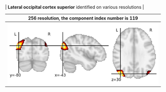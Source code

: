 


| **Lateral occipital cortex superior** identified on various resolutions |

| 256 resolution, the component index number is 119|  
|:---:|  
| ![Component 256](../256/final/119.jpg "From component 256: Lateral occipital cortex superior") |